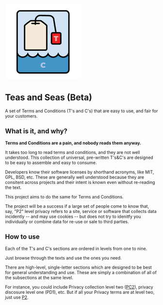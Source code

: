 ![](assets/logo.png)

# Teas and Seas (Beta)

A set of Terms and Conditions (T's and C's) that are easy to use, and fair for your customers.

## What is it, and why?

**Terms and Conditions are a pain, and nobody reads them anyway.**

It takes too long to read terms and conditions, and they are not well understood. This collection of universal, pre-written T's&C's are designed to be easy to assemble and easy to consume.

Developers know their software licenses by shorthand acronyms, like MIT, GPL, BSD, etc. These are generally well understood because they are consitent across projects and their intent is known even without re-reading the text.

This project aims to do the same for Terms and Conditions.

The project will be a success if a large set of people come to know that, say, "P2" level privacy refers to a site, service or software that collects data incidently -- and may use cookies -- but does not try to idenitfy you individually or combine data for re-use or sale to third parties. 

## How to use

Each of the T's and C's sections are ordered in levels from one to nine. 

Just browse through the texts and use the ones you need.

There are high-level, single-letter sections which are designed to be best for general understanding and use. These are simply a combination of all of the subsections at the same level.

For instance, you could include Privacy collection level two ([PC2](texts/PC2-Privacy-collection-level-two.md)), privacy discosure level one (PD1), etc. But if all your Privacy terms are at level two, just use [P2](texts/P2-Privacy.md).